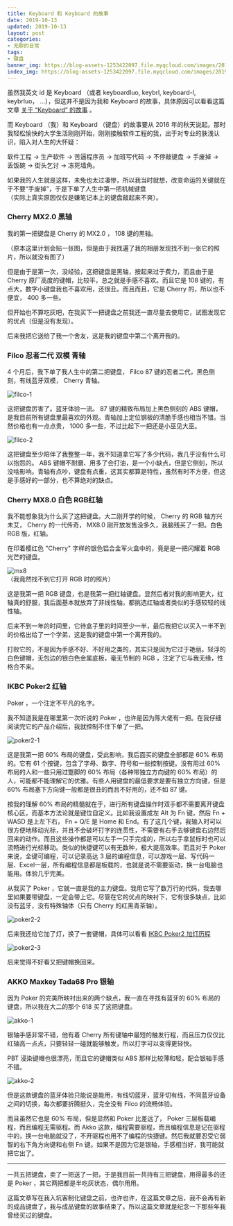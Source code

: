 ```yaml
---
title: Keyboard 和 Keyboard 的故事
date: 2019-10-13
updated: 2019-10-13
layout: post
categories:
- 无聊的日常
tags:
- 键盘
banner_img: https://blog-assets-1253422097.file.myqcloud.com/images/2019-10-13-my-keyboards/banner.jpg
index_img: https://blog-assets-1253422097.file.myqcloud.com/images/2019-10-13-my-keyboards/banner.jpg
---
```


虽然我英文 id 是 Keyboard （或者 keyboardluo, keybrl, keyboard-l, keybrluo， ...），但这并不是因为我和 Keyboard 的故事，具体原因可以看看这篇文章 [关于 “Keyboard” 的故事](/boring-2019-07-18-keyboard/) 。

而 Keyboard （我）和 Keyboard （键盘）的故事要从 2016 年的秋天说起。那时我轻松愉快的大学生活刚刚开始，刚刚接触软件工程的我，出于对专业的肤浅认识，陷入对人生的大怀疑：

软件工程 -> 生产软件 -> 苦逼程序员 -> 加班写代码 -> 不停敲键盘 -> 手废掉 -> 丢饭碗 -> 街头乞讨 -> 冻死墙角。

如果我的人生就是这样，未免也太过凄惨，所以我当时就想，改变命运的关键就在于不要“手废掉”，于是下单了人生中第一把机械键盘  
（实际上真实原因仅仅是嫌笔记本上的键盘敲起来不爽）。

### Cherry MX2.0 黑轴

我的第一把键盘是 Cherry 的 MX2.0 ， 108 键的黑轴。

（原本这里计划会贴一张图，但是由于我找遍了我的相册发现找不到一张它的照片，所以就没有图了）

但是由于是第一次，没经验，这把键盘是黑轴，按起来过于费力，而且由于是 Cherry 原厂高度的键帽，比较平，总之就是手感不喜欢。而且它是 108 键的，有点大，数字小键盘我也不喜欢用，还很丑。而且而且，它是 Cherry 的，所以也不便宜， 400 多一些。

但开始也不算吃灰吧，在我买下一把键盘之前我还一直尽量去使用它，试图发现它的优点（但是没有发现）。

后来我把它送给了我一个舍友，这是我的键盘中第二个离开我的。

### Filco 忍者二代 双模 青轴

4 个月后，我下单了我人生中的第二把键盘， Filco 87 键的忍者二代，黑色侧刻，有线蓝牙双模， Cherry 青轴。

![filco-1](https://blog-assets-1253422097.file.myqcloud.com/images/2019-10-13-my-keyboards/filco-1.jpg)

这把键盘厉害了。蓝牙体验一流。 87 键的精致布局加上黑色侧刻的 ABS 键帽，是我目前所有键盘里最喜欢的外观。青轴加上定位钢板的清脆手感也相当不错。当然价格也有一点点贵， 1000 多一些，不过比起下一把还是小巫见大巫。

![filco-2](https://blog-assets-1253422097.file.myqcloud.com/images/2019-10-13-my-keyboards/filco-2.jpg)

这把键盘至少陪伴了我整整一年，我不知道拿它写了多少代码，我几乎没有什么可以抱怨的。 ABS 键帽不耐磨、用多了会打油，是一个小缺点，但是它侧刻，所以没啥影响。青轴有点吵，键盘有点重，这其实都算是特性，虽然有时不方便，但这是手感好的一部分，也不算绝对的缺点。

### Cherry MX8.0 白色 RGB红轴

我不能想象我为什么买了这把键盘。大二刚开学的时候， Cherry 的 RGB 轴方兴未艾， Cherry 的一代传奇， MX8.0 刚开放发售没多久，我脑残买了一把。白色 RGB 版，红轴。

在印着樱红色 "Cherry" 字样的银色铝合金军火盒中的，竟是是一把闪耀着 RGB 光芒的键盘。

![mx8](https://blog-assets-1253422097.file.myqcloud.com/images/2019-10-13-my-keyboards/mx8.jpg)  
（我竟然找不到它打开 RGB 时的照片）

这是我第一把 RGB 键盘，也是我第一把红轴键盘。显然后者对我的影响更大，红轴真的舒服，我后面基本就放弃了非线性轴，都挑选红轴或者类似的手感较轻的线性轴。

后来不到一年的时间里，它待盒子里的时间至少一半，最后我把它以买入一半不到的价格出给了一个学弟，这是我的键盘中第一个离开我的。

打败它的，不是因为手感不好、不好用之类的，其实只是因为它过于艳丽。轻浮的白色键帽，无包边的银白色金属底板，毫无节制的 RGB ，注定了它与我无缘，性格合不来。

### IKBC Poker2 红轴

Poker ，一个注定不平凡的名字。

我不知道我是在哪里第一次听说的 Poker ，也许是因为陈大佬有一把。在我仔细阅读完它的产品介绍后，我就控制不住下单了一把。

![poker2-1](https://blog-assets-1253422097.file.myqcloud.com/images/2019-10-13-my-keyboards/poker2-1.jpg)  

这是我第一把 60% 布局的键盘，受此影响，我后面买的键盘全部都是 60% 布局的。它有 61 个按键，包含了字母、数字、符号和一些控制按键。没有用过 60% 布局的人和一些只用过蹩脚的 60% 布局（各种带独立方向键的 60% 布局）的人，可能都不能理解它的优雅。有些人用键盘的最低要求是要有独立方向键，但是 60% 布局塞下方向键一般都是很丑的而且不好用的，还不如 87 键。

按我的理解 60% 布局的精髓就在于，进行所有键盘操作时双手都不需要离开键盘核心区，而基本方法论就是键位自定义。比如我设置成左 Alt 为 Fn 键，然后 Fn + WASD 是上左下右， Fn + Q/E 是 Home 和 End。有了这几个键，我输入时可以很方便地移动光标，并且不会破坏打字的连贯性，不需要有右手去够键盘右边然后回来的动作。而且这些操作都是可以左手一只手完成的，所以右手拿鼠标时也可以流畅进行光标移动。类似的快捷键可以有无数种，极大提高效率。而且对于 Poker 来说，全键可编程，可以记录高达 3 层的编程信息，可以游戏一层、写代码一层、Excel一层，所有编程信息都是板载的，也就是说不需要驱动，换一台电脑也能用。体验几乎完美。

从我买了 Poker ，它就一直是我的主力键盘。我用它写了数万行的代码，我去哪里如果要带键盘，一定会带上它。尽管在它的优点的映衬下，它有很多缺点，比如没有蓝牙，没有特殊轴体（只有 Cherry 的红黑青茶轴）。

![poker2-2](https://blog-assets-1253422097.file.myqcloud.com/images/2019-10-13-my-keyboards/poker2-2.jpg) 

后来我还给它加了灯，换了一套键帽，具体可以看看 [IKBC Poker2 加灯历程](/boring-2018-01-20-lighted-poker2/)

![poker2-3](https://blog-assets-1253422097.file.myqcloud.com/images/2019-10-13-my-keyboards/poker2-3.jpg)  

后来觉得不好看又把键帽换回来。

### AKKO Maxkey Tada68 Pro 银轴

因为 Poker 的完美所映衬出来的两个缺点，我一直在寻找有蓝牙的 60% 布局的键盘，所以我在大二的那个 618 买了这把键盘。

![akko-1](https://blog-assets-1253422097.file.myqcloud.com/images/2019-10-13-my-keyboards/akko-1.jpg) 

银轴手感非常不错，他有着 Cherry 所有键轴中最短的触发行程，而且压力仅仅比红轴高一点点，只要轻轻一碰就能够触发，所以打字可以变得更轻快。

PBT 浸染键帽也很漂亮，而且它的键帽类似 ABS 那样比较薄和轻，配合银轴手感不错。

![akko-2](https://blog-assets-1253422097.file.myqcloud.com/images/2019-10-13-my-keyboards/akko-2.jpg) 

但是这款键盘的蓝牙体验只能说是能用，有线切蓝牙，蓝牙切有线，不同蓝牙设备之间的切换，每次都要折腾挺久，完全没有 Filco 的流畅体验。

而且虽然它也是 60% 布局，但是显然和 Poker 比差远了， Poker 三层板载编程，而且编程无需驱程。而 Akko 这款，编程需要驱程，而且编程信息是记在驱程中的，换一台电脑就没了，不开驱程也用不了编程的快捷键。然后我就要忍受它弱智的右下角方向键和右侧 Fn 键。如果不是因为它是银轴，手感相当好，我可能就把它出了。

---

一共五把键盘，卖了一把送了一把，于是我目前一共持有三把键盘，用得最多的还是 Poker ，其它两把都是半吃灰状态，偶尔用用。

这篇文章写在我入坑客制化键盘之前，也许也许，在这篇文章之后，我不会再有新的成品键盘了，我与成品键盘的故事结束了。所以这篇文章就是纪念一下那些年我曾经买过的键盘。
